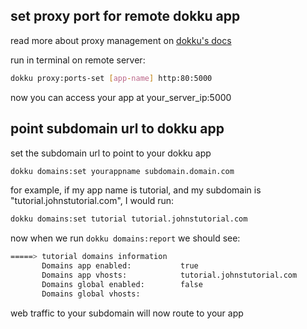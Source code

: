 ## set proxy port for remote dokku app

read more about proxy management on [dokku's docs](https://dokku.com/docs~v0.8.2/advanced-usage/proxy-management/)

run in terminal on remote server:
```bash
dokku proxy:ports-set [app-name] http:80:5000
```

now you can access your app at your_server_ip:5000

## point subdomain url to dokku app

set the subdomain url to point to your dokku app
```bash
dokku domains:set yourappname subdomain.domain.com
```

for example, if my app name is tutorial, and my subdomain is "tutorial.johnstutorial.com", I would run:
```bash
dokku domains:set tutorial tutorial.johnstutorial.com
```

now when we run `dokku domains:report` we should see:
```bash
=====> tutorial domains information
       Domains app enabled:           true
       Domains app vhosts:            tutorial.johnstutorial.com
       Domains global enabled:        false
       Domains global vhosts:         
```

web traffic to your subdomain will now route to your app